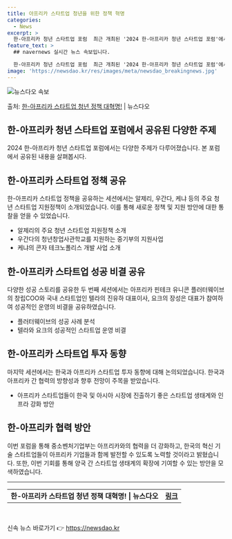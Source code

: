 ```yaml
---
title: 아프리카 스타트업 청년을 위한 정책 혁명
categories:
  - News
excerpt: >
  한-아프리카 청년 스타트업 포럼  최근 개최된 '2024 한-아프리카 청년 스타트업 포럼'에서는 한국과 아프…
feature_text: >
  ## navernews 실시간 뉴스 속보입니다.

  한-아프리카 청년 스타트업 포럼  최근 개최된 '2024 한-아프리카 청년 스타트업 포럼'에서는 한국과 아프…
image: 'https://newsdao.kr/res/images/meta/newsdao_breakingnews.jpg'
---
```


![뉴스다오 속보](https://newsdao.kr/res/images/meta/newsdao_breakingnews.jpg)

<p>출처: <a href="https://newsdao.kr/4107" rel="dofollow">한-아프리카 스타트업 청년 정책 대혁명!</a> | 뉴스다오</p>

<h2 data-ke-size="size26">한-아프리카 청년 스타트업 포럼에서 공유된 다양한 주제</h2>
<p data-ke-size="size16">2024 한-아프리카 청년 스타트업 포럼에서는 다양한 주제가 다루어졌습니다. 본 포럼에서 공유된 내용을 살펴봅시다.</p>
<h2>한-아프리카 스타트업 정책 공유</h2>
<p data-ke-size="size16">한-아프리카 스타트업 정책을 공유하는 세션에서는 알제리, 우간다, 케냐 등의 주요 청년 스타트업 지원정책이 소개되었습니다. 이를 통해 새로운 정책 및 지원 방안에 대한 통찰을 얻을 수 있었습니다.</p>
<ul>
<li>알제리의 주요 청년 스타트업 지원정책 소개</li>
<li>우간다의 청년창업사관학교를 지원하는 중기부의 지원사업</li>
<li>케냐의 콘자 테크노폴리스 개발 사업 소개</li>
</ul>
<h2>한-아프리카 스타트업 성공 비결 공유</h2>
<p data-ke-size="size16">다양한 성공 스토리를 공유한 두 번째 세션에서는 아프리카 핀테크 유니콘 플러터웨이브의 창립COO와 국내 스타트업인 텔라의 진유하 대표이사, 요크의 장성은 대표가 참여하여 성공적인 운영의 비결을 공유하였습니다.</p>
<ul>
<li>플러터웨이브의 성공 사례 분석</li>
<li>텔라와 요크의 성공적인 스타트업 운영 비결</li>
</ul>
<h2>한-아프리카 스타트업 투자 동향</h2>
<p data-ke-size="size16">마지막 세션에서는 한국과 아프리카 스타트업 투자 동향에 대해 논의되었습니다. 한국과 아프리카 간 협력의 방향성과 향후 전망이 주목을 받았습니다.</p>
<ul>
<li>아프리카 스타트업들이 한국 및 아시아 시장에 진출하기 좋은 스타트업 생태계와 인프라 강화 방안</li>
</ul>
<h2>한-아프리카 협력 방안</h2>
<p data-ke-size="size16">이번 포럼을 통해 중소벤처기업부는 아프리카와의 협력을 더 강화하고, 한국의 혁신 기술 스타트업들이 아프리카 기업들과 함께 발전할 수 있도록 노력할 것이라고 밝혔습니다. 또한, 이번 기회를 통해 양국 간 스타트업 생태계의 확장에 기여할 수 있는 방안을 모색하였습니다.</p>
<hr>
<table>
<tbody>
<tr>
<td style="text-align: center; height: 17px;"><b>한-아프리카 스타트업 청년 정책 대혁명! | 뉴스다오</b></td>
<td style="text-align: center; height: 17px;"><b><a href="https://newsdao.kr/4107">링크</a></b></td>
</tr>
</tbody>
</table>
<p data-ke-size="size16">&nbsp;</p> 

신속 뉴스 바로가기 👉 <a href="https://newsdao.kr" rel="dofollow">https://newsdao.kr</a>



